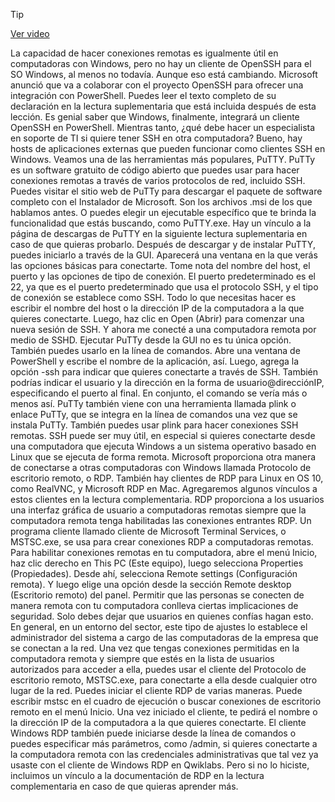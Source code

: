 > [!TIP]  
> [Ver video](https://youtu.be/RTI8qguASBs)

La capacidad de hacer conexiones remotas
es igualmente útil en computadoras con Windows, pero no hay un cliente de OpenSSH
para el SO Windows, al menos no todavía. Aunque eso está cambiando. Microsoft anunció
que va a colaborar con el proyecto OpenSSH para ofrecer una integración con PowerShell. Puedes leer el texto completo de su declaración
en la lectura suplementaria que está incluida después de esta lección. Es genial saber que Windows,
finalmente, integrará un cliente OpenSSH en PowerShell. Mientras tanto, ¿qué debe hacer un especialista en soporte de TI
si quiere tener SSH en otra computadora? Bueno, hay hosts de aplicaciones externas
que pueden funcionar como clientes SSH en Windows. Veamos una de las herramientas más populares,
PuTTY. PuTTy es un software gratuito de código abierto
que puedes usar para hacer conexiones remotas a través de varios protocolos de red,
incluido SSH. Puedes visitar el sitio web de PuTTy
para descargar el paquete de software completo con el Instalador de Microsoft. Son los archivos .msi
de los que hablamos antes. O puedes elegir un ejecutable específico
que te brinda la funcionalidad que estás buscando, como PuTTY.exe. Hay un vínculo a la página de descargas de PuTTY
en la siguiente lectura suplementaria en caso de que quieras probarlo. Después de descargar
y de instalar PuTTY, puedes iniciarlo a través de la GUI. Aparecerá una ventana en la que verás
las opciones básicas para conectarte. Tome nota del nombre del host, el puerto
y las opciones de tipo de conexión. El puerto predeterminado es el 22, ya que es
el puerto predeterminado que usa el protocolo SSH, y el tipo de conexión se establece como SSH. Todo lo que necesitas hacer
es escribir el nombre del host o la dirección IP de la computadora
a la que quieres conectarte. Luego, haz clic en Open (Abrir)
para comenzar una nueva sesión de SSH. Y ahora me conecté a una computadora remota
por medio de SSHD. Ejecutar PuTTy desde la GUI
no es tu única opción. También puedes usarlo en la línea de comandos. Abre una ventana de PowerShell
y escribe el nombre de la aplicación, así. Luego, agrega la opción -ssh para indicar
que quieres conectarte a través de SSH. También podrías indicar el usuario y la dirección
en la forma de usuario@direcciónIP, especificando el puerto al final. En conjunto,
el comando se vería más o menos así. PuTTy también viene con una herramienta
llamada plink o enlace PuTTy, que se integra en la línea de comandos
una vez que se instala PuTTy. También puedes usar plink
para hacer conexiones SSH remotas. SSH puede ser muy útil,
en especial si quieres conectarte desde una computadora que ejecuta Windows a un sistema operativo basado en Linux
que se ejecuta de forma remota. Microsoft proporciona otra manera de conectarse
a otras computadoras con Windows llamada Protocolo de escritorio remoto, o RDP. También hay clientes de RDP
para Linux en OS 10, como RealVNC, y Microsoft RDP en Mac. Agregaremos algunos vínculos a estos clientes
en la lectura complementaria. RDP proporciona a los usuarios
una interfaz gráfica de usuario a computadoras remotas siempre que la computadora remota tenga habilitadas
las conexiones entrantes RDP. Un programa cliente llamado
cliente de Microsoft Terminal Services, o MSTSC.exe, se usa para crear conexiones RDP
a computadoras remotas. Para habilitar conexiones remotas
en tu computadora, abre el menú Inicio, haz clic derecho en This PC (Este equipo),
luego selecciona Properties (Propiedades). Desde ahí, selecciona Remote settings (Configuración remota). Y luego elige una opción desde la sección
Remote desktop (Escritorio remoto) del panel. Permitir que las personas se conecten
de manera remota con tu computadora conlleva ciertas implicaciones de seguridad. Solo debes dejar que usuarios
en quienes confías hagan esto. En general, en un entorno del sector,
este tipo de ajustes lo establece el administrador del sistema a cargo
de las computadoras de la empresa que se conectan a la red. Una vez que tengas conexiones permitidas
en la computadora remota y siempre que estés en la lista
de usuarios autorizados para acceder a ella, puedes usar el cliente
del Protocolo de escritorio remoto, MSTSC.exe, para conectarte a ella
desde cualquier otro lugar de la red. Puedes iniciar el cliente RDP
de varias maneras. Puede escribir mstsc en el cuadro de ejecución o buscar conexiones de escritorio remoto
en el menú Inicio. Una vez iniciado el cliente,
te pedirá el nombre o la dirección IP de la computadora
a la que quieres conectarte. El cliente Windows RDP también puede iniciarse
desde la línea de comandos o puedes especificar más parámetros,
como /admin, si quieres conectarte a la computadora remota
con las credenciales administrativas que tal vez ya usaste
con el cliente de Windows RDP en Qwiklabs. Pero si no lo hiciste,
incluimos un vínculo a la documentación de RDP en la lectura complementaria
en caso de que quieras aprender más.